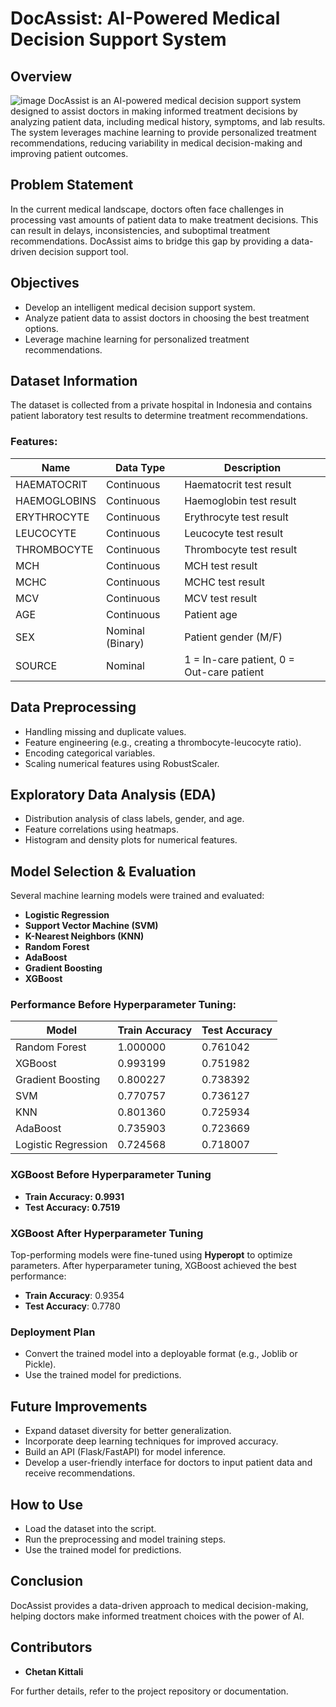 # DocAssist: AI-Powered Medical Decision Support System

## Overview
![image](https://github.com/user-attachments/assets/e1b52442-4e1c-495e-8e03-87a196c1ae64)
DocAssist is an AI-powered medical decision support system designed to assist doctors in making informed treatment decisions by analyzing patient data, including medical history, symptoms, and lab results. The system leverages machine learning to provide personalized treatment recommendations, reducing variability in medical decision-making and improving patient outcomes.


## Problem Statement

In the current medical landscape, doctors often face challenges in processing vast amounts of patient data to make treatment decisions. This can result in delays, inconsistencies, and suboptimal treatment recommendations. DocAssist aims to bridge this gap by providing a data-driven decision support tool.

## Objectives

- Develop an intelligent medical decision support system.
- Analyze patient data to assist doctors in choosing the best treatment options.
- Leverage machine learning for personalized treatment recommendations.

## Dataset Information

The dataset is collected from a private hospital in Indonesia and contains patient laboratory test results to determine treatment recommendations.

### Features:

| Name         | Data Type        | Description                               |
| ------------ | ---------------- | ----------------------------------------- |
| HAEMATOCRIT  | Continuous       | Haematocrit test result                   |
| HAEMOGLOBINS | Continuous       | Haemoglobin test result                   |
| ERYTHROCYTE  | Continuous       | Erythrocyte test result                   |
| LEUCOCYTE    | Continuous       | Leucocyte test result                     |
| THROMBOCYTE  | Continuous       | Thrombocyte test result                   |
| MCH          | Continuous       | MCH test result                           |
| MCHC         | Continuous       | MCHC test result                          |
| MCV          | Continuous       | MCV test result                           |
| AGE          | Continuous       | Patient age                               |
| SEX          | Nominal (Binary) | Patient gender (M/F)                      |
| SOURCE       | Nominal          | 1 = In-care patient, 0 = Out-care patient |

## Data Preprocessing

- Handling missing and duplicate values.
- Feature engineering (e.g., creating a thrombocyte-leucocyte ratio).
- Encoding categorical variables.
- Scaling numerical features using RobustScaler.

## Exploratory Data Analysis (EDA)

- Distribution analysis of class labels, gender, and age.
- Feature correlations using heatmaps.
- Histogram and density plots for numerical features.

## Model Selection & Evaluation

Several machine learning models were trained and evaluated:

- **Logistic Regression**
- **Support Vector Machine (SVM)**
- **K-Nearest Neighbors (KNN)**
- **Random Forest**
- **AdaBoost**
- **Gradient Boosting**
- **XGBoost**

### Performance Before Hyperparameter Tuning:

| Model               | Train Accuracy | Test Accuracy |
| ------------------- | -------------- | ------------- |
| Random Forest       | 1.000000       | 0.761042      |
| XGBoost             | 0.993199       | 0.751982      |
| Gradient Boosting   | 0.800227       | 0.738392      |
| SVM                 | 0.770757       | 0.736127      |
| KNN                 | 0.801360       | 0.725934      |
| AdaBoost            | 0.735903       | 0.723669      |
| Logistic Regression | 0.724568       | 0.718007      |



### XGBoost Before Hyperparameter Tuning

- **Train Accuracy: 0.9931**
- **Test Accuracy: 0.7519**

### XGBoost After Hyperparameter Tuning

Top-performing models were fine-tuned using **Hyperopt** to optimize parameters. After hyperparameter tuning, XGBoost achieved the best performance:

- **Train Accuracy**: 0.9354
- **Test Accuracy**: 0.7780

### Deployment Plan

- Convert the trained model into a deployable format (e.g., Joblib or Pickle).
- Use the trained model for predictions.

## Future Improvements

- Expand dataset diversity for better generalization.
- Incorporate deep learning techniques for improved accuracy.
- Build an API (Flask/FastAPI) for model inference.
- Develop a user-friendly interface for doctors to input patient data and receive recommendations.

## How to Use

- Load the dataset into the script.
- Run the preprocessing and model training steps.
- Use the trained model for predictions.

## Conclusion

DocAssist provides a data-driven approach to medical decision-making, helping doctors make informed treatment choices with the power of AI.

## Contributors

- **Chetan Kittali**

For further details, refer to the project repository or documentation.

